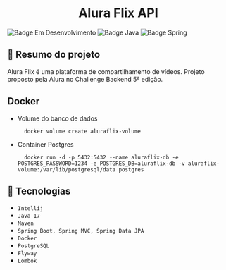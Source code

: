 <h1 align="center">Alura Flix API</h1>

![Badge Em Desenvolvimento](https://img.shields.io/static/v1?label=Status&message=Em+Desenvolvimento&color=yellow&style=for-the-badge)
![Badge Java](https://img.shields.io/static/v1?label=Java&message=17&color=red&style=for-the-badge&logo=java)
![Badge Spring](https://img.shields.io/static/v1?label=Spring&message=v2.7.5&color=brightgreen&style=for-the-badge&logo=spring)

## :book: Resumo do projeto

Alura Flix é uma plataforma de compartilhamento de vídeos. Projeto proposto pela Alura no Challenge Backend 5ª edição.

## Docker
- Volume do banco de dados
  ```
    docker volume create aluraflix-volume
  ```
- Container Postgres
  ```
    docker run -d -p 5432:5432 --name aluraflix-db -e POSTGRES_PASSWORD=1234 -e POSTGRES_DB=aluraflix-db -v aluraflix-volume:/var/lib/postgresql/data postgres
  ```

## :toolbox: Tecnologias

- `Intellij`
- `Java 17`
- `Maven`
- `Spring Boot, Spring MVC, Spring Data JPA`
- `Docker`
- `PostgreSQL`
- `Flyway`
- `Lombok`